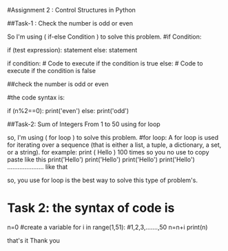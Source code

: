 #Assignment 2 : Control Structures in Python

##Task-1 : Check the number is odd or even

So I'm using ( if-else Condition ) to solve this problem.
#if Condition:

if (test expression):
    statement
else:
    statement

if condition:
    # Code to execute if the condition is true
else:
    # Code to execute if the condition is false

##check the number is odd or even

#the code syntax is:

if (n%2==0): 
    print('even')
else:
    print('odd')


##Task-2: Sum of Integers From 1 to 50
using for loop

so, I'm using ( for loop ) to solve this problem.
#for loop: A for loop is used for iterating over a sequence (that is either a list, a tuple, a dictionary, a set, or a string).
for example: print ( Hello ) 100 times so you no use to copy paste like this
print('Hello')
print('Hello')
print('Hello')
print('Hello')
..................... like that

so, you use for loop is the best way to solve this type of problem's.

# Task 2: the syntax of code is

n=0 #create a variable
for i in range(1,51): #1,2,3,.......,50
    n=n+i
print(n)

that's it
Thank you

